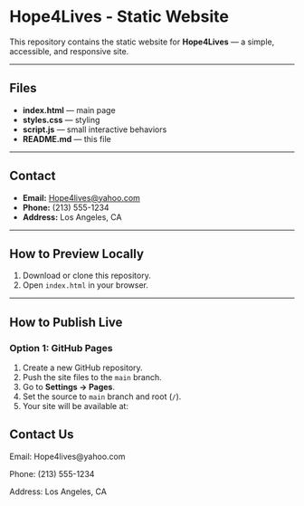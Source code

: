 # Hope4Lives - Static Website

This repository contains the static website for **Hope4Lives** — a simple, accessible, and responsive site.

---

## Files
- **index.html** — main page  
- **styles.css** — styling  
- **script.js** — small interactive behaviors  
- **README.md** — this file  

---

## Contact
- **Email:** Hope4lives@yahoo.com  
- **Phone:** (213) 555-1234  
- **Address:** Los Angeles, CA  

---

## How to Preview Locally
1. Download or clone this repository.  
2. Open `index.html` in your browser.  

---

## How to Publish Live
### Option 1: GitHub Pages
1. Create a new GitHub repository.  
2. Push the site files to the `main` branch.  
3. Go to **Settings → Pages**.  
4. Set the source to `main` branch and root (`/`).  
5. Your site will be available at:  
<div class="contact-box">
    <h2>Contact Us</h2>
    <p>Email: Hope4lives@yahoo.com</p>
    <p>Phone: (213) 555-1234</p>
    <p>Address: Los Angeles, CA</p>
</div>
